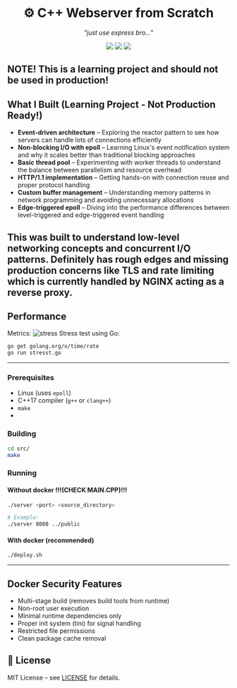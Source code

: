 
<h1 align="center">⚙️ C++ Webserver from Scratch</h1>
<p align="center"><em>"just use express bro..."</em></p>

<p align="center">
  <img src="https://img.shields.io/badge/C++-17-blue?logo=cplusplus" />
  <img src="https://img.shields.io/badge/License-MIT-green" />
  <img src="https://img.shields.io/badge/Build-passing-brightgreen" />
</p>


## NOTE! This is a learning project and should not be used in production!

## What I Built (Learning Project - Not Production Ready!)

* **Event-driven architecture** – Exploring the reactor pattern to see how servers can handle lots of connections efficiently
* **Non-blocking I/O with epoll** – Learning Linux's event notification system and why it scales better than traditional blocking approaches  
* **Basic thread pool** – Experimenting with worker threads to understand the balance between parallelism and resource overhead
* **HTTP/1.1 implementation** – Getting hands-on with connection reuse and proper protocol handling
* **Custom buffer management** – Understanding memory patterns in network programming and avoiding unnecessary allocations
* **Edge-triggered epoll** – Diving into the performance differences between level-triggered and edge-triggered event handling

This was built to understand low-level networking concepts and concurrent I/O patterns. Definitely has rough edges and missing production concerns like TLS and rate limiting which is currently handled by NGINX acting as a reverse proxy.
---


## Performance
Metrics:
![stress](assets/stresstest.png)
Stress test using Go:
```bash
go get golang.org/x/time/rate
go run stresst.go
````
---

### Prerequisites

* Linux (uses `epoll`)
* C++17 compiler (`g++` or `clang++`)
* `make`
* 
### Building

```bash
cd src/
make
```

### Running
#### Without docker !!!(CHECK MAIN.CPP)!!!

```bash
./server <port> <source_directory>

# Example:
./server 8080 ../public
```

#### With docker (recommended)
```bash
./deploy.sh
```
---

## Docker Security Features

* Multi-stage build (removes build tools from runtime)
* Non-root user execution
* Minimal runtime dependencies only
* Proper init system (tini) for signal handling
* Restricted file permissions
* Clean package cache removal

## 📜 License

MIT License – see [LICENSE](./LICENSE) for details.
